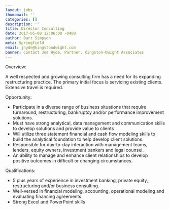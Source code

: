 ```yaml
---
layout: jobs
thumbnail: ''
categories: []
description: ''
title: Director Consulting
date: 2017-05-08 12:06:00 -0400
author: Bart Simpson
meta: Springfield
email: jhyde@kingstondwight.com
banner: Contact Joe Hyde, Partner, Kingston-Dwight Associates
---
```



Overview:

A well respected and growing consulting firm has a need for its expanding restructuring practice. The primary initial focus is servicing existing clients. Extensive travel is required.

Opportunity:

* Participate in a  diverse range of business situations that require turnaround, restructuring, bankruptcy and/or performance improvement solutions.
* Must have strong analytical, data management and communication skills to develop solutions and provide value to clients
* Will utilize three statement financial and cash flow modeling skills to build the analytical foundation to help develop client solutions.
* Responsible for day-to-day interaction with management teams, lenders, equity owners, investment bankers and legal counsel.
* An ability to manage and enhance client relationships to develop positive outcomes in difficult or changing circumstances.

Qualifications:

* 5 plus years of experience in  investment banking, private equity, restructuring and/or business consulting.
* Well-versed in financial modeling, accounting, operational modeling and evaluating financing agreements.
* Strong Excel and PowerPoint skills